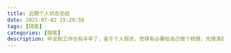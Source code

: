 ```yaml
---
title: 近期个人状态总结
date: 2021-07-02 15:29:58
tags: [随笔]
categories: [随笔]
description: 毕业到工作也有半年了，鉴于个人现状，觉得有必要给自己做个梳理，先理清目前的现状，再做个短期规划
---
```


